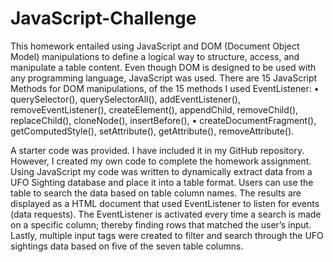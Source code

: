 # JavaScript-Challenge

This homework entailed using JavaScript and DOM (Document Object Model) manipulations to define a logical way to structure, access, and manipulate a table content. Even though DOM is designed to be used with any programming language, JavaScript was used.
There are 15 JavaScript Methods for DOM manipulations, of the 15 methods I used EventListener:
•	querySelector(), querySelectorAll(), addEventListener(), removeEventListener(), createElement(), appendChild, removeChild(), replaceChild(), cloneNode(), insertBefore(),
•	createDocumentFragment(),  getComputedStyle(), setAttribute(), getAttribute(), removeAttribute().

A starter code was provided. I have included it in my GitHub repository. However, I created my own code to complete the homework assignment. Using JavaScript my code was written to dynamically extract data from a UFO Sighting database and place it into a table format. Users can use the table to search the data based on table column names. The results are displayed as a HTML document that used EventListener to listen for events (data requests). The EventListener is activated every time a search is made on a specific column; thereby finding rows that matched the user’s input.
Lastly, multiple input tags were created to filter and search through the UFO sightings data based on five of the seven table columns.


